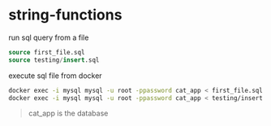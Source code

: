 # string-functions

run sql query from a file 
```sql
source first_file.sql
source testing/insert.sql
```

execute sql file from docker
```bash
docker exec -i mysql mysql -u root -ppassword cat_app < first_file.sql
docker exec -i mysql mysql -u root -ppassword cat_app < testing/insert.sql
```
> cat_app is the database 

